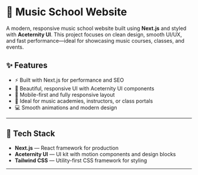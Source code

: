 # 🎵 Music School Website

A modern, responsive music school website built using **Next.js** and styled with **Aceternity UI**. This project focuses on clean design, smooth UI/UX, and fast performance—ideal for showcasing music courses, classes, and events.

## ✨ Features

- ⚡ Built with Next.js for performance and SEO
- 🎨 Beautiful, responsive UI with Aceternity UI components
- 📱 Mobile-first and fully responsive layout
- 🎼 Ideal for music academies, instructors, or class portals
- 💻 Smooth animations and modern design

---

## 🚀 Tech Stack

- **Next.js** — React framework for production
- **Aceternity UI** — UI kit with motion components and design blocks
- **Tailwind CSS** — Utility-first CSS framework for styling

---
